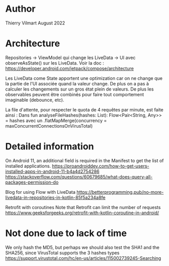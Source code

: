 # Author

Thierry Vilmart
August 2022

# Architecture

Repositories -> ViewModel qui change les LiveData  -> UI avec observeAsState() sur les LiveData.
Voir la doc :
https://developer.android.com/jetpack/compose/architecture

Les LiveData come State apportent une optimization car on ne change que la partie de l'UI associée quand la valeur change.
De plus on a pas à calculer les changements sur un gros état plein de valeurs.
De plus les observables peuvent être combinés pour faire tout comportement imaginable (debounce, etc).

La file d'attente, pour respecter le quota de 4 requêtes par minute, est faite ainsi :
Dans
fun analyseFileHashes(hashes: List<String>): Flow<Pair<String, Any>> = hashes
avec un
.flatMapMerge(concurrency = maxConcurrentConnectionsOnVirusTotal)

# Detailed information

On Android 11, an additional field is required in the Manifest to get the list of installed applications.
https://proandroiddev.com/how-to-get-users-installed-apps-in-android-11-b4a4d2754286
https://stackoverflow.com/questions/60679685/what-does-query-all-packages-permission-do

Blog for using Flow with LiveData
https://betterprogramming.pub/no-more-livedata-in-repositories-in-kotlin-85f5a234a8fe

Retrofit with coroutines
Note that Retrofit can limit the number of requests
https://www.geeksforgeeks.org/retrofit-with-kotlin-coroutine-in-android/

# Not done due to lack of time

We only hash the MD5, but perhaps we should also test the SHA1 and the SHA256,
since VirusTotal supports the 3 hashes types
https://support.virustotal.com/hc/en-us/articles/115002739245-Searching
